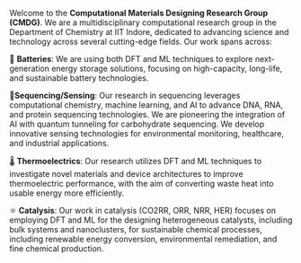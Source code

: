 Welcome to the **Computational Materials Designing Research Group (CMDG)**. We are a multidisciplinary computational research group in the Department of Chemistry at IIT Indore, dedicated to advancing science and technology across several cutting-edge fields. Our work spans across:

🔋 **Batteries**:
We are using both DFT and ML techniques to explore next-generation energy storage solutions, focusing on high-capacity, long-life, and sustainable battery technologies.

🧬**Sequencing/Sensing**:
Our research in sequencing leverages computational chemistry, machine learning, and AI to advance DNA, RNA, and protein sequencing technologies. We are pioneering the integration of AI with quantum tunneling for carbohydrate sequencing. We develop innovative sensing technologies for environmental monitoring, healthcare, and industrial applications.

🌡️ **Thermoelectrics**:
Our research utilizes DFT and ML techniques to investigate novel materials and device architectures to improve thermoelectric performance, with the aim of converting waste heat into usable energy more efficiently.

⚛️ **Catalysis**:
Our work in catalysis (CO2RR, ORR, NRR, HER) focuses on employing DFT and ML for the designing heterogeneous catalysts, including bulk systems and nanoclusters, for sustainable chemical processes, including renewable energy conversion, environmental remediation, and fine chemical production. 

